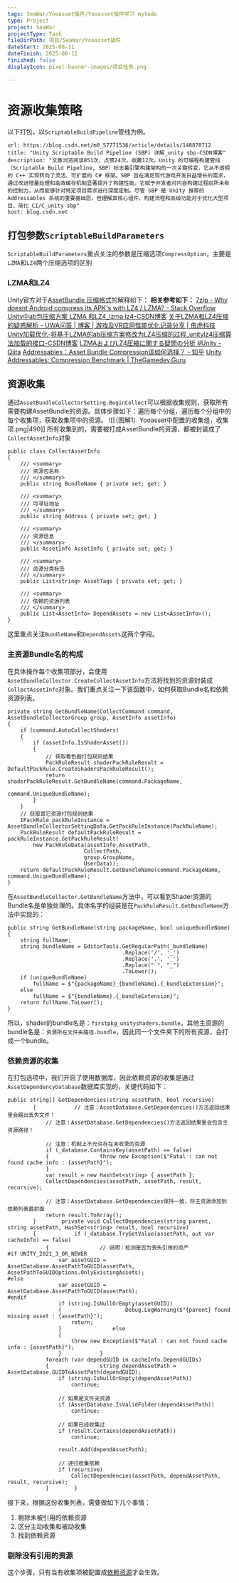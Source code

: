 ```yaml
---
tags: SeaWar/Yooasset插件/Yooasset插件学习 mytodo
type: Project
project: SeaWar
projectType: Task
fileDirPath: 项目/SeaWar/Yooasset插件
dateStart: 2025-08-11
dateFinish: 2025-08-11
finished: false
displayIcon: pixel-banner-images/项目任务.png

---
```

# 资源收集策略
以下打包，以`ScriptableBuildPipeline`管线为例。
```cardlink
url: https://blog.csdn.net/m0_57771536/article/details/148870712
title: "Unity Scriptable Build Pipeline (SBP) 详解_unity sbp-CSDN博客"
description: "文章浏览阅读851次，点赞24次，收藏12次。Unity 的可编程构建管线（Scriptable Build Pipeline, SBP）标志着引擎构建架构的一次关键转变，它从不透明的 C++ 实现转向了灵活、可扩展的 C# 框架。SBP 旨在满足现代游戏开发日益增长的需求，通过改进增量处理和高效缓存机制显著提升了构建性能。它赋予开发者对内容构建过程前所未有的控制力，从而能够针对特定项目需求进行深度定制。尽管 SBP 是 Unity 推荐的 Addressables 系统的重要基础层，但理解其核心组件、构建流程和高级功能对于优化大型项目、简化 CI/C_unity sbp"
host: blog.csdn.net
```
## 打包参数`ScriptableBuildParameters`
`ScriptableBuildParameters`重点关注的参数是压缩选项`CompressOption`，主要是`LZMA`和`LZ4`两个压缩选项的区别
### **LZMA和LZ4**
Unity官方对于[AssetBundle 压缩格式](https://docs.unity3d.com/Manual/assetbundles-compression-format.html)的解释如下：
**相关参考如下：**
[7zip - Why doesnt Android compress its APK's with LZ4 / LZMA? - Stack Overflow](https://stackoverflow.com/questions/46357763/why-doesnt-android-compress-its-apks-with-lz4-lzma)
[Unity中ab包压缩方案 LZMA 和LZ4_lzma lz4-CSDN博客](https://blog.csdn.net/qq_38721111/article/details/129184791)
[关于LZMA和LZ4压缩的疑惑解析 - UWA问答 | 博客 | 游戏及VR应用性能优化记录分享 | 侑虎科技](https://blog.uwa4d.com/archives/TechSharing_112.html)
[Unity加载优化-将基于LZMA的ab压缩方案修改为LZ4压缩的过程_unitylz4压缩算法加载的接口-CSDN博客](https://blog.csdn.net/weixin_36719607/article/details/121257948)
[LZMAおよびLZ4圧縮に関する疑問の分析 #Unity - Qiita](https://qiita.com/UWATechnology/items/7039e4623998d2dc4fa3)
[Addressables：Asset Bundle Compression该如何选择？ - 知乎](https://zhuanlan.zhihu.com/p/673316663)
[Unity Addressables: Compression Benchmark | TheGamedev.Guru](https://thegamedev.guru/unity-addressables/compression-benchmark/)
## 资源收集
通过`AssetBundleCollectorSetting.BeginCollect`可以根据收集规则，获取所有需要构建AssetBundle的资源。具体步骤如下：遍历每个分组，遍历每个分组中的每个收集项，获取收集项中的资源。
![[（图解1）Yooasset中配置的收集组，收集项.png|490]]
所有收集到的，需要被打成AssetBundle的资源，都被封装成了`CollectAssetInfo`对象
```CSharp
public class CollectAssetInfo  
{  
    /// <summary>  
    /// 资源包名称  
    /// </summary>  
    public string BundleName { private set; get; }  
  
    /// <summary>  
    /// 可寻址地址  
    /// </summary>  
    public string Address { private set; get; }  
  
    /// <summary>  
    /// 资源信息  
    /// </summary>  
    public AssetInfo AssetInfo { private set; get; }  
  
    /// <summary>  
    /// 资源分类标签  
    /// </summary>  
    public List<string> AssetTags { private set; get; }  
  
    /// <summary>  
    /// 依赖的资源列表  
    /// </summary>  
    public List<AssetInfo> DependAssets = new List<AssetInfo>();  
}
```
这里重点关注`BundleName`和`DependAssets`这两个字段。
### 主资源Bundle名的构成
在具体操作每个收集项部分，会使用`AssetBundleCollector.CreateCollectAssetInfo`方法将找到的资源封装成`CollectAssetInfo`对象。我们重点关注一下该函数中，如何获取Bundle名和依赖资源列表。
```Csharp
private string GetBundleName(CollectCommand command, AssetBundleCollectorGroup group, AssetInfo assetInfo)  
{  
    if (command.AutoCollectShaders)  
    {        
        if (assetInfo.IsShaderAsset())  
        {            
            // 获取着色器打包规则结果  
            PackRuleResult shaderPackRuleResult = DefaultPackRule.CreateShadersPackRuleResult();  
            return shaderPackRuleResult.GetBundleName(command.PackageName, 
                                                    command.UniqueBundleName);  
        }    
    }  
    // 获取其它资源打包规则结果  
    IPackRule packRuleInstance = AssetBundleCollectorSettingData.GetPackRuleInstance(PackRuleName);  
    PackRuleResult defaultPackRuleResult = packRuleInstance.GetPackRuleResult(
        new PackRuleData(assetInfo.AssetPath, 
                        CollectPath, 
                        group.GroupName, 
                        UserData));  
    return defaultPackRuleResult.GetBundleName(command.PackageName, command.UniqueBundleName);  
}
```
在`AssetBundleCollector.GetBundleName`方法中，可以看到Shader资源的Bundle名是单独处理的。具体名字的组装是在`PackRuleResult.GetBundleName`方法中实现的：
```CSharp
public string GetBundleName(string packageName, bool uniqueBundleName)  
{  
    string fullName;  
    string bundleName = EditorTools.GetRegularPath(_bundleName)
                                    .Replace('/', '_')
                                    .Replace('.', '_')
                                    .Replace(" ", "_")
                                    .ToLower();  
    if (uniqueBundleName)  
        fullName = $"{packageName}_{bundleName}.{_bundleExtension}";  
    else  
        fullName = $"{bundleName}.{_bundleExtension}";  
    return fullName.ToLower();  
}
```
所以，shader的bundle名是：`firstpkg_unityshaders.bundle`。其他主资源的bundle名是：`资源所在文件夹路径.bundle`，因此同一个文件夹下的所有资源，会打成一个bundle。
### 依赖资源的收集
在打包选项中，我们开启了使用数据库，因此依赖资源的收集是通过`AssetDependencyDatabase`数据库实现的，关键代码如下：
```CSharp
public string[] GetDependencies(string assetPath, bool recursive)  
        {            // 注意：AssetDatabase.GetDependencies()方法返回结果里会踢出丢失文件！  
            // 注意：AssetDatabase.GetDependencies()方法返回结果里会包含主资源路径！  
  
            // 注意：机制上不允许存在未收录的资源  
            if (_database.ContainsKey(assetPath) == false)  
            {                throw new Exception($"Fatal : can not found cache info : {assetPath}");  
            }  
            var result = new HashSet<string> { assetPath };  
            CollectDependencies(assetPath, assetPath, result, recursive);  
  
            // 注意：AssetDatabase.GetDependencies保持一致，将主资源添加到依赖列表最前面  
            return result.ToArray();  
        }        private void CollectDependencies(string parent, string assetPath, HashSet<string> result, bool recursive)  
        {            if (_database.TryGetValue(assetPath, out var cacheInfo) == false)  
            {                // 说明：检测是否为丢失引用的资产  
#if UNITY_2021_3_OR_NEWER  
                var assetGUID = AssetDatabase.AssetPathToGUID(assetPath, AssetPathToGUIDOptions.OnlyExistingAssets);  
#else  
                var assetGUID = AssetDatabase.AssetPathToGUID(assetPath);  
#endif  
                if (string.IsNullOrEmpty(assetGUID))  
                {                    Debug.LogWarning($"{parent} found missing asset : {assetPath}");  
                    return;  
                }                else  
                {  
                    throw new Exception($"Fatal : can not found cache info : {assetPath}");  
                }            }  
            foreach (var dependGUID in cacheInfo.DependGUIDs)  
            {                string dependAssetPath = AssetDatabase.GUIDToAssetPath(dependGUID);  
                if (string.IsNullOrEmpty(dependAssetPath))  
                    continue;  
  
                // 如果是文件夹资源  
                if (AssetDatabase.IsValidFolder(dependAssetPath))  
                    continue;  
  
                // 如果已经收集过  
                if (result.Contains(dependAssetPath))  
                    continue;  
  
                result.Add(dependAssetPath);  
  
                // 递归收集依赖  
                if (recursive)  
                    CollectDependencies(assetPath, dependAssetPath, result, recursive);  
            }        }
```
接下来，根据这份收集列表，需要做如下几个事情：
1. 剔除未被引用的依赖资源
2. 区分主动收集和被动收集
3. 找到依赖资源

### 剔除没有引用的资源
这个步骤，只有当有收集项被配置成[依赖资源](https://www.yooasset.com/docs/api/YooAsset.Editor/ECollectorType#dependassetcollector)才会生效。

